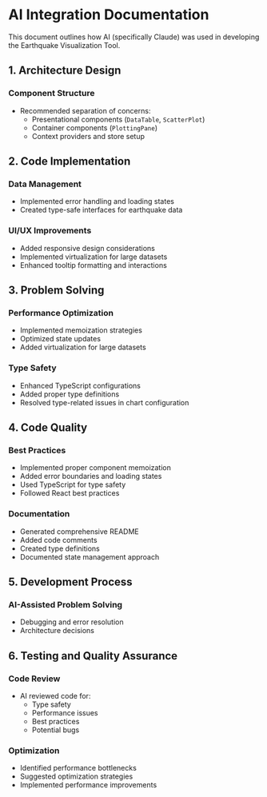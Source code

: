# AI Integration Documentation

This document outlines how AI (specifically Claude) was used in developing the Earthquake Visualization Tool.

## 1. Architecture Design

### Component Structure
- Recommended separation of concerns:
  - Presentational components (`DataTable`, `ScatterPlot`)
  - Container components (`PlottingPane`)
  - Context providers and store setup

## 2. Code Implementation

### Data Management
- Implemented error handling and loading states
- Created type-safe interfaces for earthquake data

### UI/UX Improvements
- Added responsive design considerations
- Implemented virtualization for large datasets
- Enhanced tooltip formatting and interactions

## 3. Problem Solving

### Performance Optimization
- Implemented memoization strategies
- Optimized state updates
- Added virtualization for large datasets

### Type Safety
- Enhanced TypeScript configurations
- Added proper type definitions
- Resolved type-related issues in chart configuration

## 4. Code Quality

### Best Practices
- Implemented proper component memoization
- Added error boundaries and loading states
- Used TypeScript for type safety
- Followed React best practices

### Documentation
- Generated comprehensive README
- Added code comments
- Created type definitions
- Documented state management approach

## 5. Development Process

### AI-Assisted Problem Solving
- Debugging and error resolution
- Architecture decisions

## 6. Testing and Quality Assurance

### Code Review
- AI reviewed code for:
  - Type safety
  - Performance issues
  - Best practices
  - Potential bugs

### Optimization
- Identified performance bottlenecks
- Suggested optimization strategies
- Implemented performance improvements
